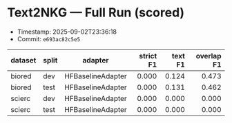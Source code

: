 # Text2NKG — Full Run (scored)
- Timestamp: 2025-09-02T23:36:18
- Commit: `e693ac82c5e5`

| dataset | split | adapter | strict F1 | text F1 | overlap F1 |
|---|---|---|---:|---:|---:|
| biored | dev | HFBaselineAdapter | 0.000 | 0.124 | 0.473 |
| biored | test | HFBaselineAdapter | 0.000 | 0.131 | 0.462 |
| scierc | dev | HFBaselineAdapter | 0.000 | 0.000 | 0.000 |
| scierc | test | HFBaselineAdapter | 0.000 | 0.000 | 0.000 |
